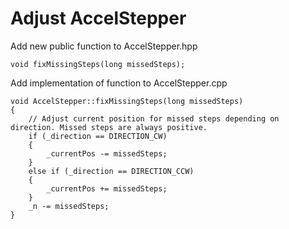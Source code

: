 # Adjust AccelStepper

Add new public function to AccelStepper.hpp
```
void fixMissingSteps(long missedSteps);
```

Add implementation of function to AccelStepper.cpp

```
void AccelStepper::fixMissingSteps(long missedSteps)
{
    // Adjust current position for missed steps depending on direction. Missed steps are always positive.
    if (_direction == DIRECTION_CW)
    {
        _currentPos -= missedSteps;
    }
    else if (_direction == DIRECTION_CCW)
    {
        _currentPos += missedSteps;
    }
    _n -= missedSteps;
}
```


